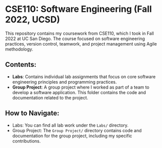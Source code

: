 # CSE110: Software Engineering (Fall 2022, UCSD)

This repository contains my coursework from CSE110, which I took in Fall 2022 at UC San Diego. The course focused on software engineering practices, version control, teamwork, and project management using Agile methodology.

## Contents:
- **Labs**: Contains individual lab assignments that focus on core software engineering principles and programming practices.
- **Group Project**: A group project where I worked as part of a team to develop a software application. This folder contains the code and documentation related to the project.

## How to Navigate:
- Labs: You can find all lab work under the `Labs/` directory.
- Group Project: The `Group Project/` directory contains code and documentation for the group project, including my specific contributions.

